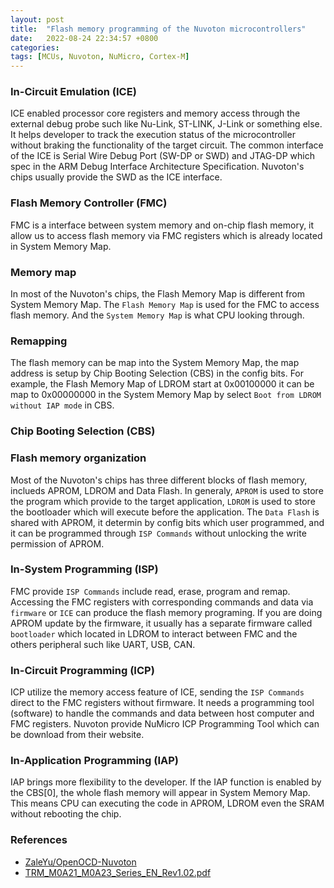 ```yaml
---
layout: post
title:  "Flash memory programming of the Nuvoton microcontrollers"
date:   2022-08-24 22:34:57 +0800
categories: 
tags: [MCUs, Nuvoton, NuMicro, Cortex-M]
---
```

### In-Circuit Emulation (ICE)
ICE enabled processor core registers and memory access through the external debug probe such like Nu-Link, ST-LINK, J-Link or something else. It helps developer to track the execution status of the microcontroller without braking the functionality of the target circuit. The common interface of the ICE is Serial Wire Debug Port (SW-DP or SWD) and JTAG-DP which spec in the ARM Debug Interface Architecture Specification. Nuvoton's chips usually provide the SWD as the ICE interface.

### Flash Memory Controller (FMC)
FMC is a interface between system memory and on-chip flash memory, it allow us to access flash memory via FMC registers which is already located in System Memory Map.

### Memory map
In most of the Nuvoton's chips, the Flash Memory Map is different from System Memory Map. The `Flash Memory Map` is used for the FMC to access flash memory. And the `System Memory Map` is what CPU looking through. 

### Remapping
The flash memory can be map into the System Memory Map, the map address is setup by Chip Booting Selection (CBS) in the config bits. For example, the Flash Memory Map of LDROM start at 0x00100000 it can be map to 0x00000000 in the System Memory Map by select `Boot from LDROM without IAP mode` in CBS.

### Chip Booting Selection (CBS)

### Flash memory organization
Most of the Nuvoton's chips has three different blocks of flash memory, inclueds APROM, LDROM and Data Flash. In generaly, `APROM` is used to store the program which provide to the target application, `LDROM` is used to store the bootloader which will execute before the application. The `Data Flash` is shared with APROM, it determin by config bits which user programmed, and it can be programmed through `ISP Commands` without unlocking the write permission of APROM.

### In-System Programming (ISP)
FMC provide `ISP Commands` include read, erase, program and remap. Accessing the FMC registers with corresponding commands and data via `firmware` or `ICE` can produce the flash memory programing. If you are doing APROM update by the firmware, it usually has a separate firmware called `bootloader` which located in LDROM to interact between FMC and the others peripheral such like UART, USB, CAN.

### In-Circuit Programming (ICP)
ICP utilize the memory access feature of ICE, sending the `ISP Commands` direct to the FMC registers without firmware. It needs a programming tool (software) to handle the commands and data between host computer and FMC registers. Nuvoton provide NuMicro ICP Programming Tool which can be download from their website.

### In-Application Programming (IAP)
IAP brings more flexibility to the developer. If the IAP function is enabled by the CBS[0], the whole flash memory will appear in System Memory Map. This means CPU can executing the code in APROM, LDROM even the SRAM without rebooting the chip.

### References
- [ZaleYu/OpenOCD-Nuvoton](https://github.com/ZaleYu/OpenOCD-Nuvoton)
- [TRM_M0A21_M0A23_Series_EN_Rev1.02.pdf](https://www.nuvoton.com/export/resource-files/TRM_M0A21_M0A23_Series_EN_Rev1.02.pdf)
